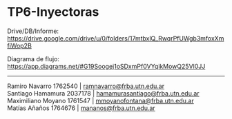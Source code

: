# TP6-Inyectoras

Drive/DB/Informe: https://drive.google.com/drive/u/0/folders/17mtbxlQ_RwqrPfUWgb3mfoxXmfiWop2B

Diagrama de flujo: https://app.diagrams.net/#G19Soogej1oSDxmPf0VYqikMowQ25Vl0JJ

---

Ramiro Navarro 1762540  | ramnavarro@frba.utn.edu.ar  
Santiago Hamamura 2037178 | hamamurasantiago@frba.utn.edu.ar  
Maximiliano Moyano 1761547 | mmoyanofontana@frba.utn.edu.ar  
Matías Añaños 1764676 | mananos@frba.utn.edu.ar  
